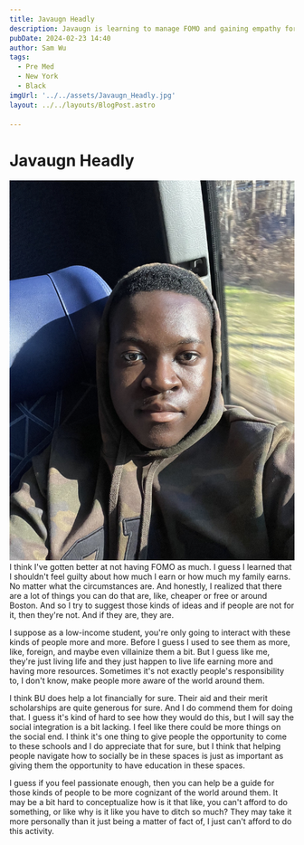 ```yaml
---
title: Javaugn Headly
description: Javaugn is learning to manage FOMO and gaining empathy for others' circumstances.
pubDate: 2024-02-23 14:40
author: Sam Wu
tags:
  - Pre Med
  - New York
  - Black
imgUrl: '../../assets/Javaugn_Headly.jpg'
layout: ../../layouts/BlogPost.astro

---
```

# Javaugn Headly

![local image](../../assets/Javaugn_Headly.jpg)
I think I've gotten better at not having FOMO as much. I guess I learned that I shouldn't feel guilty about how much I earn or how much my family earns. No matter what the circumstances are. And honestly, I realized that there are a lot of things you can do that are, like, cheaper or free or around Boston. And so I try to suggest those kinds of ideas and if people are not for it, then they're not. And if they are, they are.

I suppose as a low-income student, you're only going to interact with these kinds of people more and more. Before I guess I used to see them as more, like, foreign, and maybe even villainize them a bit. But I guess like me, they're just living life and they just happen to live life earning more and having more resources. Sometimes it's not exactly people's responsibility to, I don't know, make people more aware of the world around them.

I think BU does help a lot financially for sure. Their aid and their merit scholarships are quite generous for sure. And I do commend them for doing that. I guess it's kind of hard to see how they would do this, but I will say the social integration is a bit lacking. I feel like there could be more things on the social end. I think it's one thing to give people the opportunity to come to these schools and I do appreciate that for sure, but I think that helping people navigate how to socially be in these spaces is just as important as giving them the opportunity to have education in these spaces. 

I guess if you feel passionate enough, then you can help be a guide for those kinds of people to be more cognizant of the world around them. It may be a bit hard to conceptualize how is it that like, you can't afford to do something, or like why is it like you have to ditch so much? They may take it more personally than it just being a matter of fact of, I just can't afford to do this activity.
